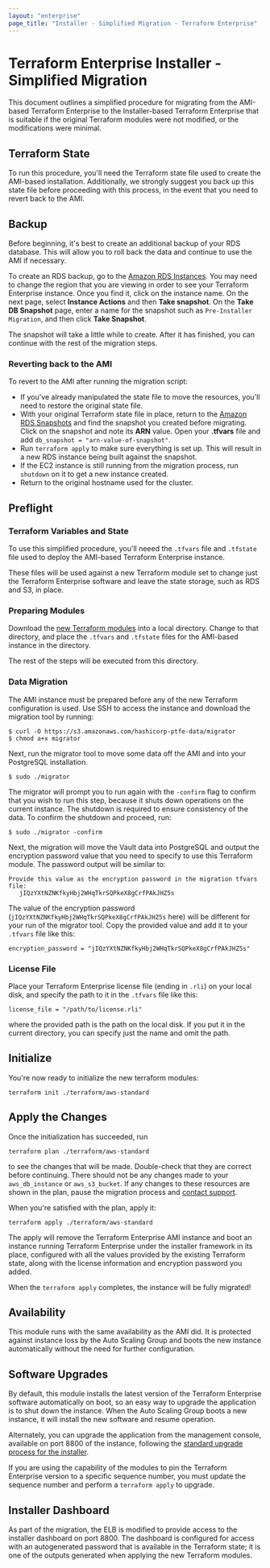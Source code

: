 ```yaml
---
layout: "enterprise"
page_title: "Installer - Simplified Migration - Terraform Enterprise"
---
```


# Terraform Enterprise Installer - Simplified Migration

This document outlines a simplified procedure for migrating from the AMI-based Terraform Enterprise
to the Installer-based Terraform Enterprise that is suitable if the original Terraform modules were not modified, or the modifications were minimal.

## Terraform State

To run this procedure, you'll need the Terraform state file used to create the AMI-based installation. Additionally, we strongly suggest you back up this state file before proceeding with this process, in the event that you need to revert back to the AMI.

## Backup

Before beginning, it's best to create an additional backup of your RDS database. This will allow you to roll back the data and continue to use the AMI if necessary.

To create an RDS backup, go to the [Amazon RDS Instances](https://console.aws.amazon.com/rds/home?region=us-east-1#dbinstances:). You may need to change the region that you are viewing in order to see your Terraform Enterprise instance. Once you find it, click on the instance name. On the next page, select **Instance Actions** and then **Take snapshot**. On the **Take DB Snapshot** page, enter a name for the snapshot such as `Pre-Installer Migration`, and then click **Take Snapshot**.

The snapshot will take a little while to create. After it has finished, you can continue with the rest of the migration steps.

### Reverting back to the AMI

To revert to the AMI after running the migration script:

* If you've already manipulated the state file to move the resources, you'll need to restore the original state file.
* With your original Terraform state file in place, return to the [Amazon RDS Snapshots](https://console.aws.amazon.com/rds/home?region=us-east-1#db-snapshots:) and find the snapshot you created before migrating. Click on the snapshot and note its **ARN** value. Open your **.tfvars** file and add `db_snapshot = "arn-value-of-snapshot"`.
* Run `terraform apply` to make sure everything is set up. This will result in a new RDS instance being built against the snapshot.
* If the EC2 instance is still running from the migration process, run `shutdown` on it to get a new instance created.
* Return to the original hostname used for the cluster.

## Preflight

### Terraform Variables and State

To use this simplified procedure, you'll neeed the `.tfvars` file and `.tfstate` file used to deploy
the AMI-based Terraform Enterprise instance.

These files will be used against a new Terraform module set to change just the Terraform Enterprise software
and leave the state storage, such as RDS and S3, in place.

### Preparing Modules

Download the [new Terraform modules](https://github.com/hashicorp/ptfe-migration-terraform) into a local directory.
Change to that directory, and place the `.tfvars` and `.tfstate` files for the AMI-based instance in the directory.

The rest of the steps will be executed from this directory.

### Data Migration

The AMI instance must be prepared before any of the new Terraform configuration is used. Use SSH to access
the instance and download the migration tool by running:

```
$ curl -O https://s3.amazonaws.com/hashicorp-ptfe-data/migrator
$ chmod a+x migrator
```

Next, run the migrator tool to move some data off the AMI and into your PostgreSQL installation.

```
$ sudo ./migrator

```

The migrator will prompt you to run again with the `-confirm` flag to confirm that you wish to run this step, because it
shuts down operations on the current instance. The shutdown is required to ensure consistency of the data.
To confirm the shutdown and proceed, run:

```
$ sudo ./migrator -confirm
```

Next, the migration will move the Vault data into PostgreSQL and output the encryption password
value that you need to specify to use this Terraform module. The password output will be
similar to:

```
Provide this value as the encryption password in the migration tfvars file:
   jIQzYXtNZNKfkyHbj2WHqTkrSQPkeX8gCrfPAkJHZ5s

```


The value of the encryption password (`jIQzYXtNZNKfkyHbj2WHqTkrSQPkeX8gCrfPAkJHZ5s` here) will be different for your run of the
migrator tool. Copy the provided value and add it to your `.tfvars` file like this:

```
encryption_password = "jIQzYXtNZNKfkyHbj2WHqTkrSQPkeX8gCrfPAkJHZ5s"
```

### License File

Place your Terraform Enterprise license file (ending in `.rli`) on your local disk, and specify the path to it
in the `.tfvars` file like this:

```
license_file = "/path/to/license.rli"
```

where the provided path is the path on the local disk. If you put it in the current directory, you can
specify just the name and omit the path.

## Initialize

You're now ready to initialize the new terraform modules:

```
terraform init ./terraform/aws-standard
```

## Apply the Changes

Once the initialization has succeeded, run

```
terraform plan ./terraform/aws-standard
```

to see the changes that will be made. Double-check that they are correct before continuing.
There should not be any changes made to your `aws_db_instance` or `aws_s3_bucket`.
If any changes to these resources are shown in the plan, pause the migration process and
[contact support](./faq.html#support-for-terraform-enterprise).

When you're satisfied with the plan, apply it:

```
terraform apply ./terraform/aws-standard
```

The apply will remove the Terraform Enterprise AMI instance and boot an instance running
Terraform Enterprise under the installer framework in its place, configured with all the values
provided by the existing Terraform state, along with the license information and encryption
password you added.

When the `terraform apply` completes, the instance will be fully migrated!

## Availability

This module runs with the same availability as the AMI did. It is protected against instance loss by
the Auto Scaling Group and boots the new instance automatically without the need for further configuration.

## Software Upgrades

By default, this module installs the latest version of the Terraform Enterprise software automatically on boot,
so an easy way to upgrade the application is to shut down the instance. When the Auto Scaling Group
boots a new instance, it will install the new software and resume operation.

Alternately, you can upgrade the application from the management console, available on port 8800 of the instance,
following the [standard upgrade process for the installer](./upgrades.html).

If you are using the capability of the modules to pin the Terraform Enterprise version to a specific sequence number, you must update the sequence number and perform a `terraform apply` to upgrade.

## Installer Dashboard

As part of the migration, the ELB is modified to provide access to the installer dashboard on port 8800.
The dashboard is configured for access with an autogenerated password that is available in the Terraform
state; it is one of the outputs generated when applying the new Terraform modules.
